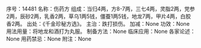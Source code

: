 序号：14481
名称：伤药方
组成：当归4两，方8-7两，三七4两，灵脂2两，党参2两，辰砂2两，乳香2两，草乌1两5钱，僵蚕1两5钱，地龙7两，甲片4两，白胶香2两。
出处：《千金珍秘方选》。
主治：跌打损伤。
加减：None
功效：None
用法用量：将地龙和酒打为丸服。
制备方法：None
临床应用：None
各家论述：None
用药禁忌：None
附注：None
